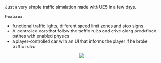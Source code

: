 Just a very simple traffic simulation made with UE5 in a few days.

Features:
- functional traffic lights, different speed limit zones and stop signs
- AI controlled cars that follow the traffic rules and drive along predefined pathes with enabled physics
- a player-controlled car with an UI that informs the player if he broke traffic rules

<p align="center" style="margin : 0; padding-top:0;">
<a href="https://www.youtube.com/watch?v=b4oH9bJDkNs"><img src="https://img.youtube.com/vi/b4oH9bJDkNs/0.jpg"></a>
</p>